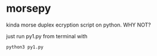 # morsepy
kinda morse duplex ecryption script on python. WHY NOT?

just run py1.py from terminal with
```
python3 py1.py
```
